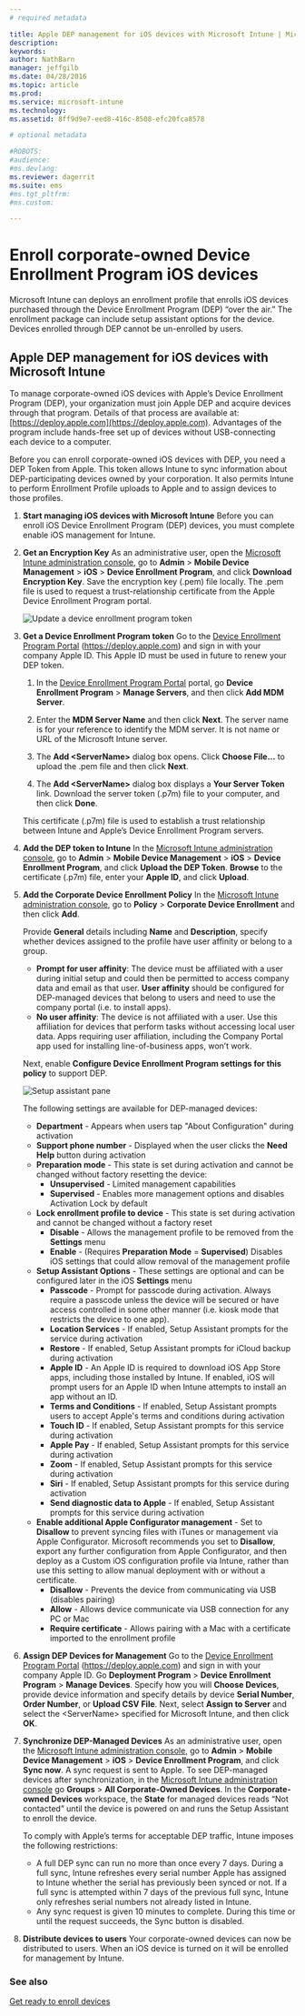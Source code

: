 ```yaml
---
# required metadata

title: Apple DEP management for iOS devices with Microsoft Intune | Microsoft Intune
description:
keywords:
author: NathBarn
manager: jeffgilb
ms.date: 04/28/2016
ms.topic: article
ms.prod:
ms.service: microsoft-intune
ms.technology:
ms.assetid: 8ff9d9e7-eed8-416c-8508-efc20fca8578

# optional metadata

#ROBOTS:
#audience:
#ms.devlang:
ms.reviewer: dagerrit
ms.suite: ems
#ms.tgt_pltfrm:
#ms.custom:

---
```


# Enroll corporate-owned Device Enrollment Program iOS devices
Microsoft Intune can deploys an enrollment profile that enrolls iOS devices purchased through the Device Enrollment Program (DEP) “over the air.” The enrollment package can include setup assistant options for the device. Devices enrolled through DEP cannot be un-enrolled by users.

## Apple DEP management for iOS devices with Microsoft Intune
To manage corporate-owned iOS devices with Apple’s Device Enrollment Program (DEP), your organization must join Apple DEP and acquire devices through that program. Details of that process are available at:  [https://deploy.apple.com](https://deploy.apple.com). Advantages of the program include hands-free set up of devices without USB-connecting each device to a computer.

Before you can enroll corporate-owned iOS devices with DEP, you need a DEP Token from Apple. This token allows Intune to sync information about DEP-participating devices owned by your corporation. It also permits Intune to perform Enrollment Profile uploads to Apple and to assign devices to those profiles.

1.  **Start managing iOS devices with Microsoft Intune**
    Before you can enroll iOS Device Enrollment Program (DEP) devices, you must complete enable iOS management for Intune.

2.  **Get an Encryption Key**
    As an administrative user, open the [Microsoft Intune administration console](http://manage.microsoft.com), go to **Admin** &gt; **Mobile Device Management** &gt; **iOS** &gt; **Device Enrollment Program**, and click **Download Encryption Key**. Save the encryption key (.pem) file locally. The .pem file is used to request a trust-relationship certificate from the Apple Device Enrollment Program portal.

      ![Update a device enrollment program token](../media/dev-sa-ios-dep.png)

3.  **Get a Device Enrollment Program token**
    Go to the [Device Enrollment Program Portal](https://deploy.apple.com) (https://deploy.apple.com) and sign in with your company Apple ID. This Apple ID must be used in future to renew your DEP token.

    1.  In the [Device Enrollment Program Portal](https://deploy.apple.com) portal, go **Device Enrollment Program** &gt; **Manage Servers**, and then click **Add MDM Server**.

    2.  Enter the **MDM Server Name** and then click **Next**. The server name is for your reference to identify the MDM server. It is not name or URL of the Microsoft Intune server.

    3.  The **Add &lt;ServerName&gt;** dialog box opens. Click **Choose File…** to upload the .pem file and then click **Next**.

    4.  The **Add &lt;ServerName&gt;** dialog box displays a **Your Server Token** link. Download the server token (.p7m) file to your computer, and then click **Done**.

    This certificate (.p7m) file is used to establish a trust relationship between Intune and Apple’s Device Enrollment Program servers.

4.  **Add the DEP token to Intune**
    In the [Microsoft Intune administration console](http://manage.microsoft.com), go to **Admin** &gt; **Mobile Device Management** &gt; **iOS** &gt; **Device Enrollment Program**, and click **Upload the DEP Token**. **Browse** to the certificate (.p7m) file, enter your **Apple ID**, and click **Upload**.

5.  **Add the Corporate Device Enrollment Policy**
    In the [Microsoft Intune administration console](http://manage.microsoft.com), go to **Policy** &gt; **Corporate Device Enrollment** and then click **Add**.

    Provide **General** details including **Name** and **Description**, specify whether devices assigned to the profile have user affinity or belong to a group.
      - **Prompt for user affinity**: The device must be affiliated with a user during initial setup and could then be permitted to access company data and email as that user.  **User affinity** should be configured for DEP-managed devices that belong to users and need to use the company portal (i.e. to install apps).
      - **No user affinity**: The device is not affiliated with a user. Use this affiliation for devices that perform tasks without accessing local user data. Apps requiring user affiliation, including the Company Portal app used for installing line-of-business apps, won’t work.

    Next, enable **Configure Device Enrollment Program settings for this policy** to support DEP.

      ![Setup assistant pane](../media/pol-sa-corp-enroll.png)

     The following settings are available for DEP-managed devices:

     - **Department** - Appears when users tap "About Configuration" during activation
     - **Support phone number** - Displayed when the user clicks the **Need Help** button during activation
     - **Preparation mode** - This state is set during activation and cannot be changed without factory resetting the device:
        - **Unsupervised** - Limited management capabilities
        - **Supervised** - Enables more management options and disables Activation Lock by default
     - **Lock enrollment profile to device** - This state is set during activation and cannot be changed without a factory reset
        - **Disable** - Allows the management profile to be removed from the **Settings** menu
        - **Enable** - (Requires **Preparation Mode** = **Supervised**) Disables iOS settings that could allow removal of the management profile
     - **Setup Assistant Options** - These settings are optional and can be configured later in the iOS **Settings** menu
        - **Passcode** - Prompt for passcode during activation. Always require a passcode unless the device will be secured or have access controlled in some other manner (i.e. kiosk mode that restricts the device to one app).
        - **Location Services** - If enabled, Setup Assistant prompts for the service during activation
        - **Restore** - If enabled, Setup Assistant prompts for iCloud backup during activation
        - **Apple ID** - An Apple ID is required to download iOS App Store apps, including those installed by Intune. If enabled, iOS will prompt users for an Apple ID when Intune attempts to install an app without an ID.
        - **Terms and Conditions** - If enabled, Setup Assistant prompts users to accept Apple's terms and conditions during activation
        - **Touch ID** - If enabled, Setup Assistant prompts for this service during activation
        - **Apple Pay** - If enabled, Setup Assistant prompts for this service during activation
        - **Zoom** - If enabled, Setup Assistant prompts for this service during activation
        - **Siri** - If enabled, Setup Assistant prompts for this service during activation
        - **Send diagnostic data to Apple** - If enabled, Setup Assistant prompts for this service during activation
     -  **Enable additional Apple Configurator management** - Set to **Disallow** to prevent syncing files with iTunes or management via Apple Configurator. Microsoft recommends you set to **Disallow**, export any further configuration from Apple Configurator, and then deploy as a Custom iOS configuration profile via Intune, rather than use this setting to allow manual deployment with or without a certificate.
        - **Disallow** - Prevents the device from communicating via USB (disables pairing)
        - **Allow** - Allows device communicate via USB connection for any PC or Mac
        - **Require certificate** - Allows pairing with a Mac with a certificate imported to the enrollment profile

6.  **Assign DEP Devices for Management**
    Go to the [Device Enrollment Program Portal](https://deploy.apple.com) (https://deploy.apple.com) and sign in with your company Apple ID. Go **Deployment Program** &gt; **Device Enrollment Program** &gt; **Manage Devices**. Specify how you will **Choose Devices**, provide device information and specify details by device **Serial Number**, **Order Number**, or **Upload CSV File**. Next, select **Assign to Server** and select the &lt;ServerName&gt; specified for Microsoft Intune, and then click **OK**.

7.  **Synchronize DEP-Managed Devices**
    As an administrative user, open the [Microsoft Intune administration console](http://manage.microsoft.com), go to **Admin** &gt; **Mobile Device Management** &gt; **iOS** &gt; **Device Enrollment Program**, and click **Sync now**. A sync request is sent to Apple. To see DEP-managed devices after synchronization, in the [Microsoft Intune administration console](http://manage.microsoft.com) go **Groups** &gt; **All Corporate-Owned Devices**. In the **Corporate-owned Devices** workspace, the **State** for managed devices reads “Not contacted” until the device is powered on and runs the Setup Assistant to enroll the device.

    To comply with Apple’s terms for acceptable DEP traffic, Intune imposes the following restrictions:
     -	A full DEP sync can run no more than once every 7 days. During a full sync, Intune refreshes every serial number Apple has assigned to Intune whether the serial has previously been synced or not. If a full sync is attempted within 7 days of the previous full sync, Intune only refreshes serial numbers not already listed in Intune.
     -	Any sync request is given 10 minutes to complete. During this time or until the request succeeds, the Sync button is disabled.

8.  **Distribute devices to users**
    Your corporate-owned devices can now be distributed to users. When an iOS device is turned on it will be enrolled for management by Intune.



### See also
[Get ready to enroll devices](get-ready-to-enroll-devices-in-microsoft-intune.md)
